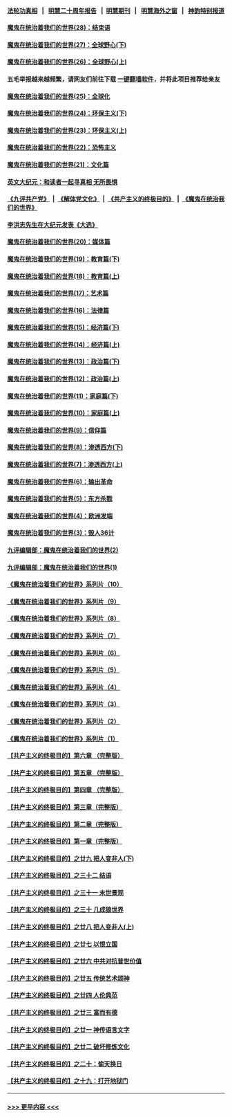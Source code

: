 #### [法轮功真相](https://github.com/gfw-breaker/truth/blob/master/README.md?t=0) &nbsp;&nbsp;|&nbsp;&nbsp; [明慧二十周年报告](https://github.com/gfw-breaker/mh-reports/blob/master/README.md?t=0) &nbsp;&nbsp;|&nbsp;&nbsp;[明慧期刊](https://github.com/gfw-breaker/mh-qikan) &nbsp;&nbsp;|&nbsp;&nbsp; [明慧海外之窗](https://github.com/gfw-breaker/mh-news/blob/master/README.md?t=0) &nbsp;&nbsp;|&nbsp;&nbsp; [神韵特别报道](https://github.com/gfw-breaker/mh-news/blob/master/shenyun.md?t=0)
#### [魔鬼在统治着我们的世界(28)：结束语](../pages/nsc422/n10936246.md?t=06242101) 
#### [魔鬼在统治着我们的世界(27)：全球野心(下)](../pages/nsc422/n10928319.md?t=06242101) 
#### [魔鬼在统治着我们的世界(26)：全球野心(上)](../pages/nsc422/n10900318.md?t=06242101) 
#### 五毛举报越来越频繁，请网友们前往下载 [一键翻墙软件](https://github.com/gfw-breaker/ssr-accounts)，并将此项目推荐给亲友
#### [魔鬼在统治着我们的世界(25)：全球化](../pages/nsc422/n10788205.md?t=06242101) 
#### [魔鬼在统治着我们的世界(24)：环保主义(下)](../pages/nsc422/n10695307.md?t=06242101) 
#### [魔鬼在统治着我们的世界(23)：环保主义(上)](../pages/nsc422/n10688613.md?t=06242101) 
#### [魔鬼在统治着我们的世界(22)：恐怖主义](../pages/nsc422/n10614727.md?t=06242101) 
#### [魔鬼在统治着我们的世界(21)：文化篇](../pages/nsc422/n10597706.md?t=06242101) 
#### [英文大纪元：和读者一起寻真相 无所畏惧](../pages/nsc422/n12542027.md?t=06242101) 
#### [《九评共产党》](https://github.com/begood0513/9ping.md/blob/master/README.md) &nbsp;|&nbsp; [《解体党文化》](../../../../jtdwh.md/blob/master/README.md)  &nbsp;|&nbsp; [《共产主义的终极目的》](../../../../gczydzjmd.md/blob/master/README.md) &nbsp;|&nbsp; [《魔鬼在统治我们的世界》](../../../../mgztzwmdsj.md/blob/master/README.md) 
#### [李洪志先生在大纪元发表《大选》](../pages/nsc422/n12534746.md?t=06242101) 
#### [魔鬼在统治着我们的世界(20)：媒体篇](../pages/nsc422/n10586579.md?t=06242101) 
#### [魔鬼在统治着我们的世界(19)：教育篇(下)](../pages/nsc422/n10564808.md?t=06242101) 
#### [魔鬼在统治着我们的世界(18)：教育篇(上)](../pages/nsc422/n10526970.md?t=06242101) 
#### [魔鬼在统治着我们的世界(17)：艺术篇](../pages/nsc422/n10499093.md?t=06242101) 
#### [魔鬼在统治着我们的世界(16)：法律篇](../pages/nsc422/n10485969.md?t=06242101) 
#### [魔鬼在统治着我们的世界(15)：经济篇(下)](../pages/nsc422/n10469975.md?t=06242101) 
#### [魔鬼在统治着我们的世界(14)：经济篇(上)](../pages/nsc422/n10457370.md?t=06242101) 
#### [魔鬼在统治着我们的世界(13)：政治篇(下)](../pages/nsc422/n10448270.md?t=06242101) 
#### [魔鬼在统治着我们的世界(12)：政治篇(上)](../pages/nsc422/n10444576.md?t=06242101) 
#### [魔鬼在统治着我们的世界(11)：家庭篇(下)](../pages/nsc422/n10440961.md?t=06242101) 
#### [魔鬼在统治着我们的世界(10)：家庭篇(上)](../pages/nsc422/n10435448.md?t=06242101) 
#### [魔鬼在统治着我们的世界(9)：信仰篇](../pages/nsc422/n10432159.md?t=06242101) 
#### [魔鬼在统治着我们的世界(8)：渗透西方(下)](../pages/nsc422/n10429603.md?t=06242101) 
#### [魔鬼在统治着我们的世界(7)：渗透西方(上)](../pages/nsc422/n10426013.md?t=06242101) 
#### [魔鬼在统治着我们的世界(6)：输出革命](../pages/nsc422/n10421536.md?t=06242101) 
#### [魔鬼在统治着我们的世界(5)：东方杀戮](../pages/nsc422/n10417707.md?t=06242101) 
#### [魔鬼在统治着我们的世界(4)：欧洲发端](../pages/nsc422/n10414890.md?t=06242101) 
#### [魔鬼在统治着我们的世界(3)：毁人36计](../pages/nsc422/n10411583.md?t=06242101) 
#### [九评编辑部：魔鬼在统治着我们的世界(2)](../pages/nsc422/n10410036.md?t=06242101) 
#### [九评编辑部：魔鬼在统治着我们的世界(1)](../pages/nsc422/n10406825.md?t=06242101) 
#### [《魔鬼在统治着我们的世界》系列片（10）](../pages/nsc422/n12292670.md?t=06242101) 
#### [《魔鬼在统治着我们的世界》系列片（9）](../pages/nsc422/n12290859.md?t=06242101) 
#### [《魔鬼在统治着我们的世界》系列片（8）](../pages/nsc422/n12287445.md?t=06242101) 
#### [《魔鬼在统治着我们的世界》系列片（7）](../pages/nsc422/n12283425.md?t=06242101) 
#### [《魔鬼在统治着我们的世界》系列片（6）](../pages/nsc422/n12282314.md?t=06242101) 
#### [《魔鬼在统治着我们的世界》系列片（5）](../pages/nsc422/n12281419.md?t=06242101) 
#### [《魔鬼在统治着我们的世界》系列片（4）](../pages/nsc422/n12274024.md?t=06242101) 
#### [《魔鬼在统治着我们的世界》系列片（3）](../pages/nsc422/n12271322.md?t=06242101) 
#### [《魔鬼在统治着我们的世界》系列片（2）](../pages/nsc422/n12269049.md?t=06242101) 
#### [《魔鬼在统治着我们的世界》系列片（1）](../pages/nsc422/n12267575.md?t=06242101) 
#### [【共产主义的终极目的】第六章 （完整版）](../pages/nsc422/n11428913.md?t=06242101) 
#### [【共产主义的终极目的】第五章 （完整版）](../pages/nsc422/n11428912.md?t=06242101) 
#### [【共产主义的终极目的】第四章 （完整版）](../pages/nsc422/n11428907.md?t=06242101) 
#### [【共产主义的终极目的】第三章（完整版）](../pages/nsc422/n11428848.md?t=06242101) 
#### [【共产主义的终极目的】第二章（完整版）](../pages/nsc422/n11428831.md?t=06242101) 
#### [【共产主义的终极目的】第一章（完整版）](../pages/nsc422/n11417651.md?t=06242101) 
#### [【共产主义的终极目的】之廿九 把人变非人(下)](../pages/nsc422/n11344140.md?t=06242101) 
#### [【共产主义的终极目的】之三十二 结语](../pages/nsc422/n11360535.md?t=06242101) 
#### [【共产主义的终极目的】之三十一 末世景观](../pages/nsc422/n11351129.md?t=06242101) 
#### [【共产主义的终极目的】之三十 几成狼世界](../pages/nsc422/n11348280.md?t=06242101) 
#### [【共产主义的终极目的】之廿八 把人变非人(上)](../pages/nsc422/n11340492.md?t=06242101) 
#### [【共产主义的终极目的】之廿七 以恨立国](../pages/nsc422/n11336944.md?t=06242101) 
#### [【共产主义的终极目的】之廿六 中共对抗普世价值](../pages/nsc422/n11324785.md?t=06242101) 
#### [【共产主义的终极目的】之廿五 传统艺术颂神](../pages/nsc422/n11296396.md?t=06242101) 
#### [【共产主义的终极目的】之廿四 人伦典范](../pages/nsc422/n11296397.md?t=06242101) 
#### [【共产主义的终极目的】之廿三 富而有德](../pages/nsc422/n11283598.md?t=06242101) 
#### [【共产主义的终极目的】之廿一 神传语言文字](../pages/nsc422/n11263265.md?t=06242101) 
#### [【共产主义的终极目的】之廿二 破坏修炼文化](../pages/nsc422/n11245728.md?t=06242101) 
#### [【共产主义的终极目的】之二十：偷天换日](../pages/nsc422/n11238846.md?t=06242101) 
#### [【共产主义的终极目的】之十九：打开地狱门](../pages/nsc422/n11206376.md?t=06242101) 

----
#### [ >>> 更早内容 <<< ](../indexes/nsc422-earlier.md)
